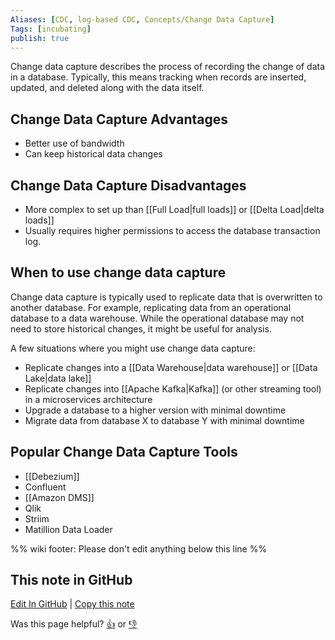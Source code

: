 ```yaml
---
Aliases: [CDC, log-based CDC, Concepts/Change Data Capture]
Tags: [incubating]
publish: true
---
```


Change data capture describes the process of recording the change of data in a database. Typically, this means tracking when records are inserted, updated, and deleted along with the data itself.

## Change Data Capture Advantages
- Better use of bandwidth
- Can keep historical data changes

## Change Data Capture Disadvantages
- More complex to set up than [[Full Load|full loads]] or [[Delta Load|delta loads]]
- Usually requires higher permissions to access the database transaction log.

## When to use change data capture
Change data capture is typically used to replicate data that is overwritten to another database. For example, replicating data from an operational database to a data warehouse. While the operational database may not need to store historical changes, it might be useful for analysis.

A few situations where you might use change data capture:

- Replicate changes into a [[Data Warehouse|data warehouse]] or [[Data Lake|data lake]]
- Replicate changes into [[Apache Kafka|Kafka]] (or other streaming tool) in a microservices architecture
- Upgrade a database to a higher version with minimal downtime
- Migrate data from database X to database Y with minimal downtime

## Popular Change Data Capture Tools

- [[Debezium]]
- Confluent
- [[Amazon DMS]]
- Qlik
- Striim
- Matillion Data Loader

%% wiki footer: Please don't edit anything below this line %%

## This note in GitHub

<span class="git-footer">[Edit In GitHub](https://github.dev/data-engineering-community/data-engineering-wiki/blob/main/Concepts/Data%20Ingestion/Change%20Data%20Capture.md "git-hub-edit-note") | [Copy this note](https://raw.githubusercontent.com/data-engineering-community/data-engineering-wiki/main/Concepts/Data%20Ingestion/Change%20Data%20Capture.md "git-hub-copy-note")</span>

<span class="git-footer">Was this page helpful?
[👍](https://tally.so/r/mOaxjk?rating=Yes&url=https://dataengineering.wiki/Concepts/Data%20Ingestion/Change%20Data%20Capture) or [👎](https://tally.so/r/mOaxjk?rating=No&url=https://dataengineering.wiki/Concepts/Data%20Ingestion/Change%20Data%20Capture)</span>
